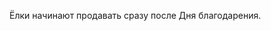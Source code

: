 ﻿---
layout: post
images: [ 2020-12-21_1.jpg, 2020-12-21_2.jpg ]
---

Ёлки начинают продавать сразу после Дня благодарения.